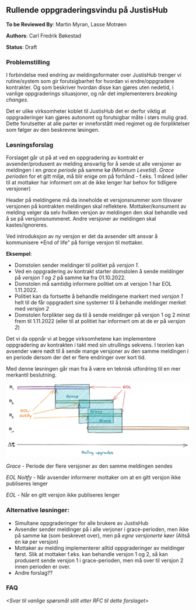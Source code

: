 ## Rullende oppgraderingsvindu på JustisHub

**To be Reviewed By**: Martin Myran, Lasse Motrøen

**Authors**: Carl Fredrik Bøkestad

**Status**: Draft

### Problemstilling

I forbindelse med endring av meldingsformater over JustisHub trenger vi rutine/system som gir forutsigbarhet for hvordan vi endre/oppgradere kontrakter.  Og som beskriver hvordan disse kan gjøres uten nedetid, i vanlige oppgraderings situasjoner, og når det implementerers _breaking changes_.

Det er ulike virksomheter koblet til JustisHub det er derfor viktig at oppgraderinger kan gjøres autonomt og forutsigbar måte i størs mulig grad. Dette forutsetter at alle parter er inneforstått med regimet og de forpliktelser som følger av den beskrevne løsingen.  


### Løsningsforslag

Forslaget går ut på at ved en oppgradering av kontrakt er avsender/produsent av melding ansvarlig for å sende ut alle versjoner av meldingen i en _grace periode_ på samme kø _(Minimum Levetid)_.
*Grace perioden* for et gitt miljø, må blir enige om på forhånd - f.eks. 1 måned (eller til at mottaker har informert om at de ikke lenger har behov for tidligere versjoner)

Header på meldingene må da inneholde et versjonsnummer som tilsvarer versjonen på kontrakten meldingen skal reflektere. Mottaker/konsument av melding velger da selv hvilken versjon av meldingen den skal behandle ved å se på versjonsnummeret. Andre versjoner av meldingen skal kastes/ignoreres.

Ved introduksjon  av ny versjon er det da avsender sitt ansvar å kommunisere *End of life" på forrige versjon til mottaker.


**Eksempel**:

* Domstolen sender meldinger til politiet på _versjon 1_.
* Ved en oppgradering av kontrakt starter domstolen å sende meldinger på _versjon 1 og 2_ på samme kø fra 01.10.2022.
* Domstolen må samtidig informere politiet om at versjon 1 har EOL 1.11.2022.
* Politiet kan da fortsette å behandle meldingene markert med _versjon 1_ helt til de får oppgradert sine systemer til å behandle meldinger merket med _versjon 2_
* Domstolen forplikter seg da til å sende meldinger på versjon 1 og 2 minst frem til 1.11.2022 (eller til at politiet har informert om at de er på _versjon 2_)

Det vi da oppnår vi at begge virksomhetene kan implementere oppgradering av kontrakten i takt med sin utrullings sekvens.
I teorien kan avsender være nødt til å sende mange versjoner av den samme meldingen i en periode dersom der det er flere endringer over kort tid.

Med denne løsningen går man fra å være en teknisk utfordring til en mer merkantil beslutning.


![Rullende Pppgaderinger](./extra/rullendeoppgaderinger.png)

*Grace* - Periode der flere versjoner av den samme meldingen sendes

*EOL Noitfy* - Når avsender informerer mottaker om at en gitt versjon ikke publiseres lenger 

*EOL* - Når en gitt versjon ikke publiseres lenger

### Alternative løsninger:
* Simultane oppgraderinger for alle brukere av JustisHub
* Avsender sender meldinger på i alle verjoner i grace-perioden, men ikke på samme kø (som beskrevet over), men på _egne versjonerte køer_ (Altså én kø per versjon)
* Mottaker av melding implementerer alltid oppgraderinger av meldinger først. Slik at mottaker f.eks. kan behandle versjon 1 og 2, så kan produsent sende versjon 1 i grace-perioden, men må over til versjon 2 innen perioden er over.
* Andre forslag??


### FAQ
_<Svar til vanlige spørsmål stilt etter RFC til dette forslaget>_


